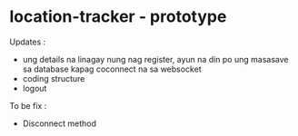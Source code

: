# location-tracker - prototype

Updates :

- ung details na linagay nung nag register, ayun na din po ung masasave sa database kapag coconnect na sa websocket
- coding structure
- logout

To be fix :

- Disconnect method

